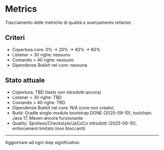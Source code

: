 # Metrics

Tracciamento delle metriche di qualità e avanzamento refactor.

## Criteri
- Copertura core: 0% → 20% → 40% → 60%
- Listener > 30 righe: nessuno
- Comando > 40 righe: nessuno
- Dipendenze Bukkit nel core: nessuna

## Stato attuale
- Copertura: TBD (tests non introdotti ancora)
- Listener > 30 righe: TBD
- Comando > 40 righe: TBD
- Dipendenze Bukkit nel core: N/A (core non creato)
- Build: Gradle single-module bootstrap DONE (2025-09-10), toolchain Java 17, Maven ancora funzionante
- Quality: Spotless/Checkstyle/JaCoCo introdotti (2025-09-10), enforcement limitato (non bloccanti)

---

Aggiornare ad ogni step significativo.
